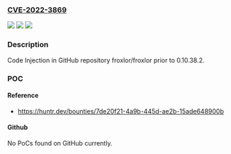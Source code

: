 ### [CVE-2022-3869](https://cve.mitre.org/cgi-bin/cvename.cgi?name=CVE-2022-3869)
![](https://img.shields.io/static/v1?label=Product&message=froxlor%2Ffroxlor&color=blue)
![](https://img.shields.io/static/v1?label=Version&message=n%2Fa&color=blue)
![](https://img.shields.io/static/v1?label=Vulnerability&message=CWE-94%20Improper%20Control%20of%20Generation%20of%20Code&color=brighgreen)

### Description

Code Injection in GitHub repository froxlor/froxlor prior to 0.10.38.2.

### POC

#### Reference
- https://huntr.dev/bounties/7de20f21-4a9b-445d-ae2b-15ade648900b

#### Github
No PoCs found on GitHub currently.

